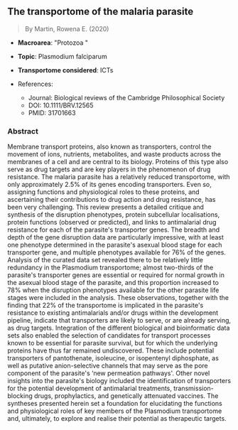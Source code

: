 ## The transportome of the malaria parasite

> By Martin, Rowena E. (2020)

- **Macroarea**: "Protozoa "
- **Topic**: Plasmodium falciparum
- **Transportome considered**: ICTs

- References:
  - Journal: Biological reviews of the Cambridge Philosophical Society
  - DOI: 10.1111/BRV.12565
  - PMID: 31701663

### Abstract

Membrane transport proteins, also known as transporters, control the movement of ions, nutrients, metabolites, and waste products across the membranes of a cell and are central to its biology. Proteins of this type also serve as drug targets and are key players in the phenomenon of drug resistance. The malaria parasite has a relatively reduced transportome, with only approximately 2.5% of its genes encoding transporters. Even so, assigning functions and physiological roles to these proteins, and ascertaining their contributions to drug action and drug resistance, has been very challenging. This review presents a detailed critique and synthesis of the disruption phenotypes, protein subcellular localisations, protein functions (observed or predicted), and links to antimalarial drug resistance for each of the parasite's transporter genes. The breadth and depth of the gene disruption data are particularly impressive, with at least one phenotype determined in the parasite's asexual blood stage for each transporter gene, and multiple phenotypes available for 76% of the genes. Analysis of the curated data set revealed there to be relatively little redundancy in the Plasmodium transportome; almost two-thirds of the parasite's transporter genes are essential or required for normal growth in the asexual blood stage of the parasite, and this proportion increased to 78% when the disruption phenotypes available for the other parasite life stages were included in the analysis. These observations, together with the finding that 22% of the transportome is implicated in the parasite's resistance to existing antimalarials and/or drugs within the development pipeline, indicate that transporters are likely to serve, or are already serving, as drug targets. Integration of the different biological and bioinformatic data sets also enabled the selection of candidates for transport processes known to be essential for parasite survival, but for which the underlying proteins have thus far remained undiscovered. These include potential transporters of pantothenate, isoleucine, or isopentenyl diphosphate, as well as putative anion-selective channels that may serve as the pore component of the parasite's ‘new permeation pathways'. Other novel insights into the parasite's biology included the identification of transporters for the potential development of antimalarial treatments, transmission-blocking drugs, prophylactics, and genetically attenuated vaccines. The syntheses presented herein set a foundation for elucidating the functions and physiological roles of key members of the Plasmodium transportome and, ultimately, to explore and realise their potential as therapeutic targets.
